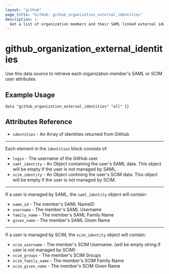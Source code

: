 ```yaml
---
layout: "github"
page_title: "GitHub: github_organization_external_identities"
description: |-
  Get a list of organization members and their SAML linked external identity NameID
---
```


# github_organization_external_identities

Use this data source to retrieve each organization member's SAML or SCIM user
attributes.

## Example Usage

```hcl
data "github_organization_external_identities" "all" {}
```

## Attributes Reference

- `identities` - An Array of identities returned from GitHub

---

Each element in the `identities` block consists of:

- `login` - The username of the GitHub user
- `saml_identity` - An Object containing the user's SAML data. This object will
  be empty if the user is not managed by SAML.
- `scim_identity` - An Object contining the user's SCIM data. This object will
  be empty if the user is not managed by SCIM.

---

If a user is managed by SAML, the `saml_identity` object will contain:

- `name_id` - The member's SAML NameID
- `username` - The member's SAML Username
- `family_name` - The member's SAML Family Name
- `given_name` - The member's SAML Given Name

---

If a user is managed by SCIM, the `scim_identity` object will contain:

- `scim_username` - The member's SCIM Username. (will be empty string if user is
  not managed by SCIM)
- `scim_groups` - The member's SCIM Groups
- `scim_family_name` - The member's SCIM Family Name
- `scim_given_name` - The member's SCIM Given Name
